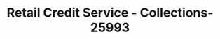 ---
f_zip-code: 97914
f_state-code: OR
title: Retail Credit Service - Collections-25993
f_phone: 541-889-6438
f_city-only: Ontario
f_address: 271 South Oregon Street Ontario
f_location-unique-id: '25993'
slug: retail-credit-service---collections-25993
updated-on: '2024-05-30T13:46:58.046Z'
created-on: '2024-05-30T13:36:59.803Z'
published-on: '2024-05-30T13:54:32.469Z'
f_city-state: cms/city/ontario-or.md
f_company: cms/company/retail-credit-service---collections.md
f_state: cms/state/oregon.md
layout: '[payday-loan].html'
tags: payday-loan
---